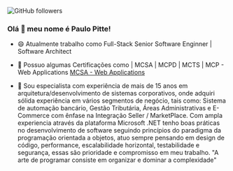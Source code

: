 ![GitHub followers](https://img.shields.io/github/followers/paulopitte?style=flat-square)

### Olá 👋 meu nome é Paulo Pitte!

* 😄 Atualmente trabalho como Full-Stack Senior Software Enginner | Software Architect 

* 🔭 Possuo algumas Certificações como | MCSA | MCPD | MCTS | MCP - Web Applications [MCSA - Web Applications](https://docs.microsoft.com/pt-br/learn/certifications/mcsa-web-applications-certification/)
* 💬 Sou especialista com experiência de mais de 15 anos em arquitetura/desenvolvimento de sistemas 
corporativos, onde adquiri sólida experiência em vários segmentos de negócio, tais como: Sistema de 
automação bancário, Gestão Tributária, Áreas Administrativas e E-Commerce com ênfase na
Integração Seller / MarketPlace.
Com ampla experiencia através da plataforma Microsoft .NET tenho boas práticas no desenvolvimento 
de software seguindo princípios do paradigma da programação orientada a objetos, atuo sempre 
pensando em design de código, performance, escalabilidade horizontal, testabilidade e segurança,
essas são prioridade e compromisso em meu trabalho. 
"A arte de programar consiste em organizar e dominar a complexidade"
